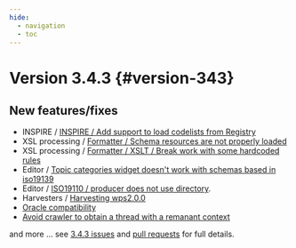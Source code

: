 ```yaml
---
hide:
  - navigation
  - toc
---
```

# Version 3.4.3 {#version-343}

## New features/fixes

-   INSPIRE / [INSPIRE / Add support to load codelists from Registry](https://github.com/geonetwork/core-geonetwork/pull/2741)
-   XSL processing / [Formatter / Schema resources are not properly loaded](https://github.com/geonetwork/core-geonetwork/pull/2979)
-   XSL processing / [Formatter / XSLT / Break work with some hardcoded rules](https://github.com/geonetwork/core-geonetwork/pull/2960)
-   Editor / [Topic categories widget doesn't work with schemas based in iso19139](https://github.com/geonetwork/core-geonetwork/pull/2954)
-   Editor / [ISO19110 / producer does not use directory](https://github.com/geonetwork/core-geonetwork/pull/2944).
-   Harvesters / [Harvesting wps2.0.0](https://github.com/geonetwork/core-geonetwork/pull/2718)
-   [Oracle compatibility](https://github.com/geonetwork/core-geonetwork/pull/2777)
-   [Avoid crawler to obtain a thread with a remanant context](https://github.com/geonetwork/core-geonetwork/pull/2859)

and more \... see [3.4.3 issues](https://github.com/geonetwork/core-geonetwork/issues?q=is%3Aissue+milestone%3A3.4.3+is%3Aclosed) and [pull requests](https://github.com/geonetwork/core-geonetwork/pulls?q=milestone%3A3.4.3+is%3Aclosed+is%3Apr) for full details.
